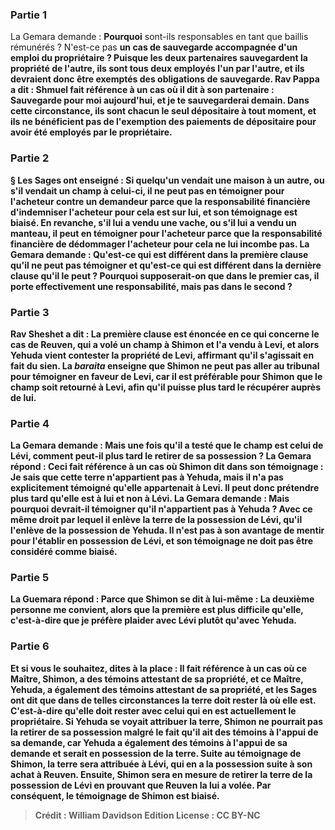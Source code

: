 
### Partie 1
La Gemara demande : <b>Pourquoi</b> sont-ils responsables en tant que baillis rémunérés ? N'est-ce pas <b>un cas de <b>sauvegarde accompagnée</b> d'un emploi du <b>propriétaire ?</b> Puisque les deux partenaires sauvegardent la propriété de l'autre, ils sont tous deux employés l'un par l'autre, et ils devraient donc être exemptés des obligations de sauvegarde. <b>Rav Pappa a dit :</b> Shmuel fait référence à un cas <b>où il dit à</b> son partenaire : <b>Sauvegarde pour moi aujourd'hui, et je te sauvegarderai demain.</b> Dans cette circonstance, ils sont chacun le seul dépositaire à tout moment, et ils ne bénéficient pas de l'exemption des paiements de dépositaire pour avoir été employés par le propriétaire.

### Partie 2
§ <b>Les Sages ont enseigné :</b> Si quelqu'un <b>vendait une maison à</b> un autre, ou s'il <b>vendait un champ à celui-ci,</b> il <b>ne peut pas en témoigner pour</b> l'acheteur contre un demandeur <b>parce que</b> la <b>responsabilité financière</b> d'indemniser l'acheteur <b>pour cela</b> est <b>sur lui,</b> et son témoignage est biaisé. En revanche, s'il lui a <b>vendu une vache,</b> ou s'il lui a <b>vendu un manteau,</b> il <b>peut en témoigner pour</b> l'acheteur <b>parce que</b> la <b>responsabilité</b> financière de dédommager l'acheteur <b>pour cela</b> ne lui incombe <b>pas.</b> La Gemara demande : <b>Qu'est-ce qui est différent</b> dans <b>la première clause</b> qu'il ne peut pas témoigner <b>et qu'est-ce qui est différent</b> dans <b>la dernière clause</b> qu'il le peut ? Pourquoi supposerait-on que dans le premier cas, il porte effectivement une responsabilité, mais pas dans le second ?

### Partie 3
<b>Rav Sheshet a dit : La première clause</b> est énoncée <b>en ce qui concerne</b> le cas de <b>Reuven, qui a volé un champ à Shimon et l'a vendu à Levi, et</b> alors <b>Yehuda vient contester</b> la propriété de Levi, affirmant qu'il s'agissait en fait du sien. La <i>baraita</i> enseigne <b>que Shimon ne peut pas aller</b> au tribunal <b>pour témoigner en faveur de Levi, car</b> il est <b>préférable pour</b> Shimon <b>que</b> le champ soit <b>retourné</b> à Levi, afin qu'il puisse plus tard le récupérer auprès de lui.

### Partie 4
La Gemara demande : <b>Mais une fois</b> qu'il a <b>testé que</b> le champ <b>est celui de Lévi, comment peut-il</b> plus tard <b>le retirer de sa</b> possession ? La Gemara répond : Ceci fait référence à un cas où Shimon <b>dit</b> dans son témoignage : <b>Je sais que cette terre n'appartient pas à Yehuda,</b> mais il n'a pas explicitement témoigné qu'elle appartenait à Levi. Il peut donc prétendre plus tard qu'elle est à lui et non à Lévi. La Gemara demande : <b>Mais</b> pourquoi devrait-il témoigner qu'il n'appartient pas à Yehuda ? <b>Avec ce</b> même <b>droit</b> par lequel il <b>enlève</b> la terre <b>de la possession de <b>Lévi, qu'il l'enlève de</b> la possession de <b>Yehuda.</b> Il n'est pas à son avantage de mentir pour l'établir en possession de Lévi, et son témoignage ne doit pas être considéré comme biaisé.

### Partie 5
La Guemara répond : <b>Parce que</b> Shimon <b>se dit</b> à lui-même : <b>La deuxième</b> personne <b>me convient,</b> alors que <b>la première</b> est <b>plus difficile qu'elle</b>, c'est-à-dire que je préfère plaider avec Lévi plutôt qu'avec Yehuda.

### Partie 6
<b>Et si vous le souhaitez, dites</b> à la place : Il fait référence à un cas <b>où</b> ce <b>Maître,</b> Shimon, <b>a des témoins</b> attestant de sa propriété, <b>et</b> ce <b>Maître,</b> Yehuda, a également <b>des témoins</b> attestant de sa propriété, <b>et les Sages ont dit</b> que dans de telles circonstances <b>la terre doit rester là où elle est.</b> C'est-à-dire qu'elle doit rester avec celui qui en est actuellement le propriétaire. Si Yehuda se voyait attribuer la terre, Shimon ne pourrait pas la retirer de sa possession malgré le fait qu'il ait des témoins à l'appui de sa demande, car Yehuda a également des témoins à l'appui de sa demande et serait en possession de la terre. Suite au témoignage de Shimon, la terre sera attribuée à Lévi, qui en a la possession suite à son achat à Reuven. Ensuite, Shimon sera en mesure de retirer la terre de la possession de Lévi en prouvant que Reuven la lui a volée. Par conséquent, le témoignage de Shimon est biaisé.

>Crédit : William Davidson Edition
>License : CC BY-NC